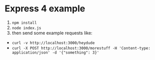 Express 4 example
=================

1. `npm install`
2. `node index.js`
3. then send some example requests like:
* `curl -v http://localhost:3000/heydude`
* `curl -X POST http://localhost:3000/morestuff -H 'Content-type: application/json' -d '{"something": 3}'`
